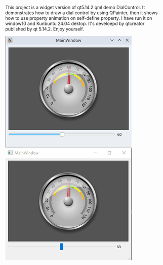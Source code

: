 This project is a widget version of qt5.14.2 qml demo DialControl. It demonstrates how to draw a dial control by using QPainter, then it shows how to use property animation on self-define property. I have run it on window10 and Kunbuntu 24.04 dektop. It's develoepd by qtcreator published by qt 5.14.2. Enjoy yourself.

<img src="https://github.com/WilliamArcherX/DialControl/blob/main/u.png" alt="Kunbuntu preview">

<img src="https://github.com/WilliamArcherX/DialControl/blob/main/w.png" alt="Windows preview">
